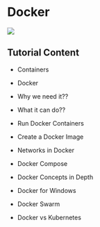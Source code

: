 # Docker
![](https://github.com/amandewatnitrr/docker-tutorial/blob/master/imgs/docker_png.png)

## Tutorial Content

- Containers
- Docker
- Why we need it??
- What it can do??

- Run Docker Containers
- Create a Docker Image
- Networks in Docker
- Docker Compose
- Docker Concepts in Depth
- Docker for Windows
- Docker Swarm
- Docker vs Kubernetes
